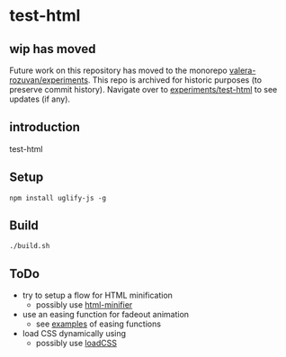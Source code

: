 # test-html

## wip has moved

Future work on this repository has moved to the monorepo [valera-rozuvan/experiments](https://github.com/valera-rozuvan/experiments). This repo is archived for historic purposes (to preserve commit history). Navigate over to [experiments/test-html](https://github.com/valera-rozuvan/experiments/tree/main/test-html) to see updates (if any).

## introduction

test-html

## Setup

```
npm install uglify-js -g
```

## Build

```
./build.sh
```

## ToDo

- try to setup a flow for HTML minification
  - possibly use [html-minifier](https://www.npmjs.com/package/html-minifier)
- use an easing function for fadeout animation
  - see [examples](https://easings.net/) of easing functions
- load CSS dynamically using
  - possibly use [loadCSS](https://github.com/filamentgroup/loadCSS)
